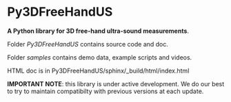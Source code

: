 Py3DFreeHandUS
==============

**A Python library for 3D free-hand ultra-sound measurements**.

Folder *Py3DFreeHandUS* contains source code and doc.

Folder *samples* contains demo data, example scripts and videos.

HTML doc is in Py3DFreeHandUS/sphinx/_build/html/index.html

**IMPORTANT NOTE**: this library is under active development.
We do our best to try to maintain compatibilty with previous 
versions at each update.
